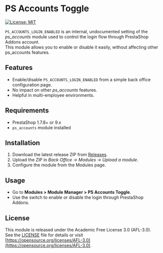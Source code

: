 # PS Accounts Toggle
[![License: MIT](https://img.shields.io/badge/License-MIT-blue.svg)](LICENSE)

`PS_ACCOUNTS_LOGIN_ENABLED` is an internal, undocumented setting of the *ps_accounts* module used to control the login flow through PrestaShop Addons account.  
This module allows you to enable or disable it easily, without affecting other ps_accounts features.

## Features
- Enable/disable `PS_ACCOUNTS_LOGIN_ENABLED` from a simple back office configuration page.
- No impact on other *ps_accounts* features.
- Helpful in multi-employee environments.

## Requirements
- PrestaShop 1.7.8+ or 9.x
- `ps_accounts` module installed

## Installation
1. Download the latest release ZIP from [Releases](../../releases).
2. Upload the ZIP in *Back Office → Modules → Upload a module*.
3. Configure the module from the Modules page.

## Usage
- Go to **Modules > Module Manager > PS Accounts Toggle**.
- Use the switch to enable or disable the login through PrestaShop Addons.

## License
This module is released under the Academic Free License 3.0 (AFL-3.0).  
See the [LICENSE](LICENSE) file for details or visit [https://opensource.org/licenses/AFL-3.0](https://opensource.org/licenses/AFL-3.0).
